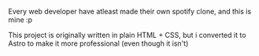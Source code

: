 Every web developer have atleast made their own spotify clone, and this is mine :p

This project is originally written in plain HTML + CSS, but i converted it to Astro to make it more professional (even though it isn't)
